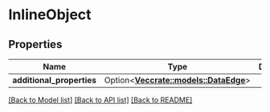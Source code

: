 # InlineObject

## Properties

Name | Type | Description | Notes
------------ | ------------- | ------------- | -------------
**additional_properties** | Option<[**Vec<crate::models::DataEdge>**](DataEdge.md)> |  | [optional]

[[Back to Model list]](../README.md#documentation-for-models) [[Back to API list]](../README.md#documentation-for-api-endpoints) [[Back to README]](../README.md)


